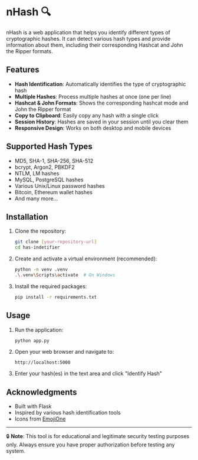 # nHash 🔍

nHash is a web application that helps you identify different types of cryptographic hashes. It can detect various hash types and provide information about them, including their corresponding Hashcat and John the Ripper formats.



## Features

- **Hash Identification**: Automatically identifies the type of cryptographic hash
- **Multiple Hashes**: Process multiple hashes at once (one per line)
- **Hashcat & John Formats**: Shows the corresponding hashcat mode and John the Ripper format
- **Copy to Clipboard**: Easily copy any hash with a single click
- **Session History**: Hashes are saved in your session until you clear them
- **Responsive Design**: Works on both desktop and mobile devices

## Supported Hash Types

- MD5, SHA-1, SHA-256, SHA-512
- bcrypt, Argon2, PBKDF2
- NTLM, LM hashes
- MySQL, PostgreSQL hashes
- Various Unix/Linux password hashes
- Bitcoin, Ethereum wallet hashes
- And many more...

## Installation

1. Clone the repository:
   ```bash
   git clone [your-repository-url]
   cd has-indetifier
   ```

2. Create and activate a virtual environment (recommended):
   ```bash
   python -m venv .venv
   .\.venv\Scripts\activate  # On Windows
   ```

3. Install the required packages:
   ```bash
   pip install -r requirements.txt
   ```

## Usage

1. Run the application:
   ```bash
   python app.py
   ```

2. Open your web browser and navigate to:
   ```
   http://localhost:5000
   ```

3. Enter your hash(es) in the text area and click "Identify Hash"


## Acknowledgments

- Built with Flask
- Inspired by various hash identification tools
- Icons from [EmojiOne](https://www.emojione.com/)

---

🔒 **Note**: This tool is for educational and legitimate security testing purposes only. Always ensure you have proper authorization before testing any system.
